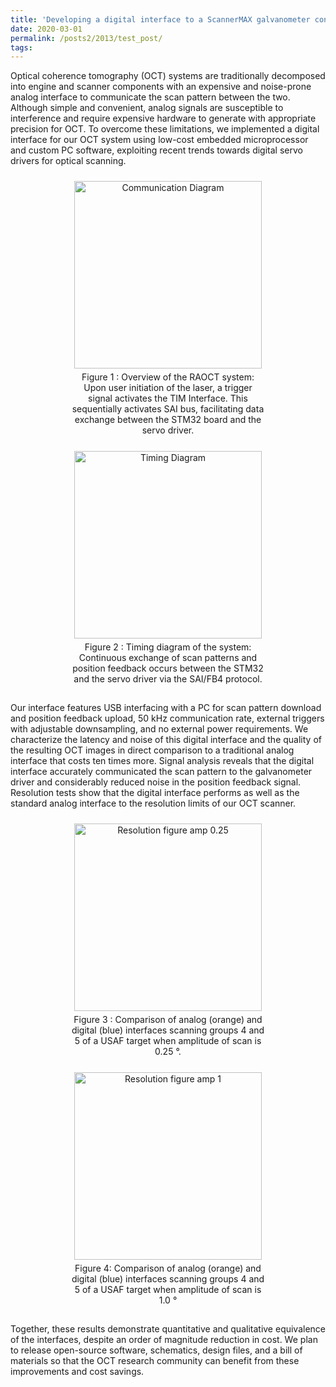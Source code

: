 ```yaml
---
title: 'Developing a digital interface to a ScannerMAX galvanometer controller for optical coherence tomography (OCT)'
date: 2020-03-01
permalink: /posts2/2013/test_post/
tags:
---
```


<div>

  Optical coherence tomography (OCT) systems are traditionally decomposed into engine and scanner components with an expensive and noise-prone analog interface to communicate the scan pattern between the two. Although simple and convenient, analog signals are susceptible to interference and require expensive hardware to generate with appropriate precision for OCT. To overcome these limitations, we implemented a digital interface for our OCT system using low-cost embedded microprocessor and custom PC software, exploiting recent trends towards digital servo drivers for optical scanning.

  <div style="text-align: center;">
      <figure style="display: inline-block; width: 320px; margin: 10px; vertical-align: top;">
        <img src="https://kyoungmokoo.github.io/images/Communication_Diagram.png" alt="Communication Diagram" style="width: 300px;">
        <figcaption style="text-align: center; padding: 5px;">Figure 1 : Overview of the RAOCT system: Upon user initiation of the laser, a trigger signal activates the TIM Interface. This sequentially activates SAI bus, facilitating data exchange between the STM32 board and the servo driver. </figcaption>
      </figure>
      <figure style="display: inline-block; width: 320px; margin: 10px; vertical-align: top;">
        <img src="https://kyoungmokoo.github.io/images/Timing_Diagram2.png" alt="Timing Diagram" style="width: 300px;">
        <figcaption style="text-align: center; padding: 5px;">Figure 2 : Timing diagram of the system: Continuous exchange of scan patterns and position feedback occurs between the STM32 and the servo driver via the SAI/FB4 protocol. </figcaption>
      </figure>
  </div>    

  Our interface features USB interfacing with a PC for scan pattern download and position feedback upload, 50 kHz communication rate, external triggers with adjustable downsampling, and no external power requirements. We characterize the latency and noise of this digital interface and the quality of the resulting OCT images in direct comparison to a traditional analog interface that costs ten times more. Signal analysis reveals that the digital interface accurately communicated the scan pattern to the galvanometer driver and considerably reduced noise in the position feedback signal. Resolution tests show that the digital interface performs as well as the standard analog interface to the resolution limits of our OCT scanner.

  <div style="text-align: center;">
      <figure style="display: inline-block; width: 320px; margin: 10px; vertical-align: top;">
        <img src="https://kyoungmokoo.github.io/images/resolution_figure.png" alt="Resolution figure amp 0.25" style="width: 300px;">
        <figcaption style="text-align: center; padding: 5px;">Figure 3 : Comparison of analog (orange) and digital (blue) interfaces scanning groups 4 and 5 of a USAF target when amplitude of scan is 0.25 &deg.</figcaption>
      </figure>
      <figure style="display: inline-block; width: 320px; margin: 10px; vertical-align: top;">
        <img src="https://kyoungmokoo.github.io/images/resolution_figure2.png" alt="Resolution figure amp 1" style="width: 300px;">
        <figcaption style="text-align: center; padding: 5px;">Figure 4: Comparison of analog (orange) and digital (blue) interfaces scanning groups 4 and 5 of a USAF target when amplitude of scan is 1.0 &deg</figcaption>
      </figure>
    </div>    

  Together, these results demonstrate quantitative and qualitative equivalence of the interfaces, despite an order of magnitude reduction in cost. We plan to release open-source software, schematics, design files, and a bill of materials so that the OCT research community can benefit from these improvements and cost savings.

</div>